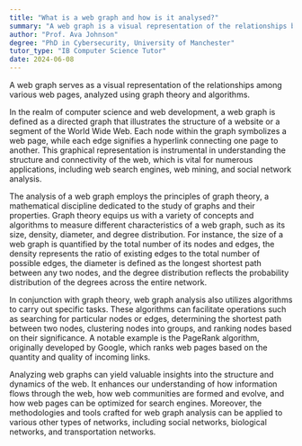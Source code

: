```yaml
---
title: "What is a web graph and how is it analysed?"
summary: "A web graph is a visual representation of the relationships between different web pages, analysed through graph theory and algorithms."
author: "Prof. Ava Johnson"
degree: "PhD in Cybersecurity, University of Manchester"
tutor_type: "IB Computer Science Tutor"
date: 2024-06-08
---
```


A web graph serves as a visual representation of the relationships among various web pages, analyzed using graph theory and algorithms.

In the realm of computer science and web development, a web graph is defined as a directed graph that illustrates the structure of a website or a segment of the World Wide Web. Each node within the graph symbolizes a web page, while each edge signifies a hyperlink connecting one page to another. This graphical representation is instrumental in understanding the structure and connectivity of the web, which is vital for numerous applications, including web search engines, web mining, and social network analysis.

The analysis of a web graph employs the principles of graph theory, a mathematical discipline dedicated to the study of graphs and their properties. Graph theory equips us with a variety of concepts and algorithms to measure different characteristics of a web graph, such as its size, density, diameter, and degree distribution. For instance, the size of a web graph is quantified by the total number of its nodes and edges, the density represents the ratio of existing edges to the total number of possible edges, the diameter is defined as the longest shortest path between any two nodes, and the degree distribution reflects the probability distribution of the degrees across the entire network.

In conjunction with graph theory, web graph analysis also utilizes algorithms to carry out specific tasks. These algorithms can facilitate operations such as searching for particular nodes or edges, determining the shortest path between two nodes, clustering nodes into groups, and ranking nodes based on their significance. A notable example is the PageRank algorithm, originally developed by Google, which ranks web pages based on the quantity and quality of incoming links.

Analyzing web graphs can yield valuable insights into the structure and dynamics of the web. It enhances our understanding of how information flows through the web, how web communities are formed and evolve, and how web pages can be optimized for search engines. Moreover, the methodologies and tools crafted for web graph analysis can be applied to various other types of networks, including social networks, biological networks, and transportation networks.
    
